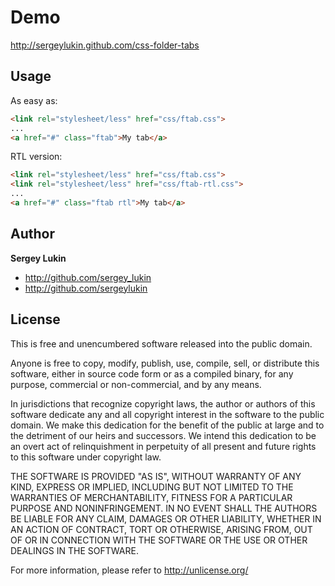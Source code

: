 Demo
====================

http://sergeylukin.github.com/css-folder-tabs

Usage
--------------------

As easy as:

``` html
<link rel="stylesheet/less" href="css/ftab.css">
...
<a href="#" class="ftab">My tab</a>
```
RTL version:

``` html
<link rel="stylesheet/less" href="css/ftab.css">
<link rel="stylesheet/less" href="css/ftab-rtl.css">
...
<a href="#" class="ftab rtl">My tab</a>
```

Author
--------------------

**Sergey Lukin**
+ http://github.com/sergey_lukin
+ http://github.com/sergeylukin

License
--------------------

This is free and unencumbered software released into the public domain.

Anyone is free to copy, modify, publish, use, compile, sell, or
distribute this software, either in source code form or as a compiled
binary, for any purpose, commercial or non-commercial, and by any
means.

In jurisdictions that recognize copyright laws, the author or authors
of this software dedicate any and all copyright interest in the
software to the public domain. We make this dedication for the benefit
of the public at large and to the detriment of our heirs and
successors. We intend this dedication to be an overt act of
relinquishment in perpetuity of all present and future rights to this
software under copyright law.

THE SOFTWARE IS PROVIDED "AS IS", WITHOUT WARRANTY OF ANY KIND,
EXPRESS OR IMPLIED, INCLUDING BUT NOT LIMITED TO THE WARRANTIES OF
MERCHANTABILITY, FITNESS FOR A PARTICULAR PURPOSE AND NONINFRINGEMENT.
IN NO EVENT SHALL THE AUTHORS BE LIABLE FOR ANY CLAIM, DAMAGES OR
OTHER LIABILITY, WHETHER IN AN ACTION OF CONTRACT, TORT OR OTHERWISE,
ARISING FROM, OUT OF OR IN CONNECTION WITH THE SOFTWARE OR THE USE OR
OTHER DEALINGS IN THE SOFTWARE.

For more information, please refer to <http://unlicense.org/>